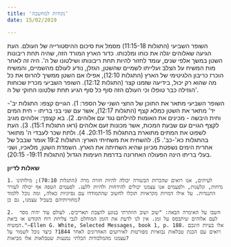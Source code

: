 ```yaml
---
title: 'נקודות למחשבה'
date: 15/02/2019

---
```


השופר השביעי (התגלות 11:15-18) מסמל את סיכום ההיסטורייה של העולם. העת הגיעה שאלוהים יגלה את כוחו ומלכותו. כדור הארץ המורד הזה, שהיה תחת ריבונות השטן במשך אלפי שנים, עומד לחזור להיות תחת ריבונותו ושילטונו של ה'. היה זה לאחר מות המשיח על הצלב ועלייתו לשמיים שהשטן, הגזלן, נודע לעולם מהשמיים, והמשיח הוכרז כריבון הלגיטימי של הארץ (התגלות 12:10), אפילו אם השטן ממשיך להרוס את כל מה שהוא רק יכול, בידיעה שזמנו קצר (התגלות 12:12).  השופר השביעי מכריז שכוחות הגזילה כבר טופלו וכי העולם הזה סוף כל סוף הגיע תחת שלטונו החוקי של ה'.  

השופר השביעי מתאר את התוכן של החצי השני של הספר: 1). הגויים קצפו: התגלות יב'-יד' מתאר את השטן כמלא קצף (התגלות 12:17), אשר עם שני בני בריתו - חית המים וחית היבשה - מכינים את האומות להילחם נגד עם אלוהים. 2). בא קצפך: אלוהים מגיב לקצף הגויים עם שבעת המכות, אשר מכונות זעם אלוהים (ראו התגלות 15:1). 3). העת לשפוט את המתים מתוארת בהתגלות 20:11-15. 4). ולתת שכר לעבדי ה' מתואר בהתגלות כא'-כב'.  5). להשחית את משחיתי הארץ: התגלות 19:2  אומר שבבל של אחרית הימים נשפטת מכיוון שהיא השחיתה את הארץ. השמדת השטן, מלאכיו, ושני בעלי בריתו הינה הפעולה האחרונה בדרמת העימות הגדול (התגלות 19:11- 20:15).

**שאלות לדיון**

`1.	לעיתים, אנו רואים שהכרזת הבשורה יכולה להיות חוויה מרה (התגלות 70:10); מילותינו נדחות, ונלעגות, ולפעמים אנו עצמנו יכולים להידחות ולהיות ללעג. לפעמים הטפה אף יכולה לעורר התנגדות. על אילו דמויות מקראיות תוכלו לחשוב שהתמודדו עם נסיוניות כאלה, ומה נוכל ללמוד מחוויותיהם בשביל עצמנו, גם כן?`

`2.	 חשבו על האימרה הבאה: "שוב ושוב הוזהרתי בנוגע להצבת תאריכים. לעולם עוד יהיה מסר לעם אלוהים שיתבסס על זמן. אין לנו לדעת את הזמן המוחלט לגבי צליחת רוח הקודש או ביאת המשיח."—Ellen G. White, Selected Messages, book 1, p. 188. אלו בעיות הינכם רואים עם הכנת טבלאות נבואיות מפורטות לאירועים האחרונים לאחר 1844? כיצד נוכל לשמור על עצמנו מהמלכודות הבלתי נמנעות שטבלאות אלו מביאות?`